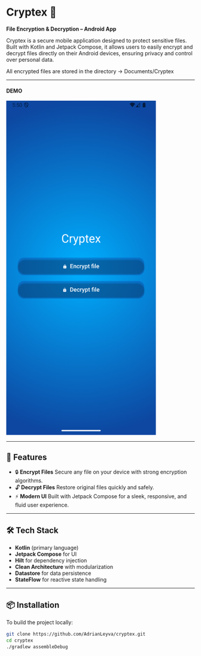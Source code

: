 # Cryptex 🔐

**File Encryption & Decryption – Android App**

Cryptex is a secure mobile application designed to protect sensitive files. Built with Kotlin and
Jetpack Compose, it allows users to easily encrypt and decrypt files directly on their Android
devices, ensuring privacy and control over personal data.

All encrypted files are stored in the directory -> Documents/Cryptex

-----

#### DEMO

<img src="assets/cryptex.png" alt="File Encryption" width="400"/>

-----

## 🚀 Features

- 🔒 **Encrypt Files** Secure any file on your device with strong encryption algorithms.
- 🔓 **Decrypt Files** Restore original files quickly and safely.
- ⚡ **Modern UI** Built with Jetpack Compose for a sleek, responsive, and fluid user experience.

-----

## 🛠️ Tech Stack

- **Kotlin** (primary language)
- **Jetpack Compose** for UI
- **Hilt** for dependency injection
- **Clean Architecture** with modularization
- **Datastore** for data persistence
- **StateFlow** for reactive state handling

-----

## 📦 Installation

To build the project locally:

```bash
git clone https://github.com/AdrianLeyva/cryptex.git
cd cryptex
./gradlew assembleDebug
